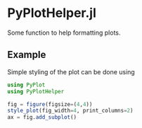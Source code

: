 # PyPlotHelper.jl

Some function to help formatting plots.

## Example

Simple styling of the plot can be done using

```julia
using PyPlot
using PyPlotHelper

fig = figure(figsize=(4,4))
style_plot(fig_width=4, print_columns=2)
ax = fig.add_subplot()

```
